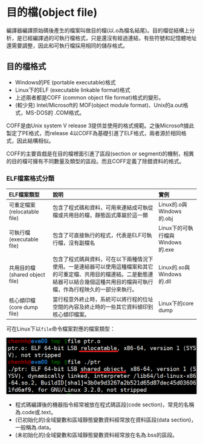 # 目的檔\(object file\)

編譯器編譯原始碼後產生的檔案叫做目的檔\(以.o為檔名結尾\)。目的檔從結構上分析，是已經編譯過的可執行檔格式，只是還沒有經過連結，有些符號和記憶體地址還需要調整，因此和可執行檔採用相同的儲存格式。

## 目的檔格式

* Windows的PE \(portable executable\)格式
* Linux下的ELF \(executable linkable format\)格式
* 上述兩者都是COFF \(common object file format\)格式的變形。
* \(較少見\) Intel/Microsoft的 MOF\(object module format\)、Unix的a.out格式，MS-DOS的 .COM格式。

COFF是由Unix system V release 3提供並使用的格式規範。之後Microsoft據此製定了PE格式，而release 4以COFF為基礎引進了ELF格式，兩者源於相同格式，因此結構相似。

COFF的主要貢戲是在目的檔裡面引進了區段\(section or segment\)的機制，相異的目的檔可擁有不同數量及類型的區段。而且COFF定義了除錯資料的格式。

### ELF檔案格式分類

| ELF檔案類型 | 說明 | 實例 |
| :--- | :--- | :--- |
| 可重定檔案 \(relocatable file\) | 包含了程式碼和資料，可用來連結成可執從檔或共用目的檔，靜態函式庫屬於這一類 | Linux的.o與Windows的.obj |
| 可執行檔 \(executable file\) | 包含了可直接執行的程式，代表是ELF可執行檔，沒有副檔名 | Linux下的可執行檔與Windows的.exe |
| 共用目的檔 \(shared object file\) | 包含了程式碼與資料，可在以下兩種情況下使用。一是連結器可以使用這種檔案和其它的可重定檔、共用目的檔連結。二是動態連結器可以結合幾個這種共用目的檔與可執行檔，作為行程映久的一部分來執行。 | Linux的.so與Windows的.dll |
| 核心傾印檔 \(core dump file\) | 當行程意外終止時，系統可以將行程的位址空間的內容及終止時的一些其它資料傾印到核心傾印檔案。 | Linux下的core dump |

可在Linux下以`file`命令檔案對應的檔案類型：

![&#x4EE5;file&#x547D;&#x4EE4;&#x67E5;&#x770B;ELF&#x6A94;&#x6848;&#x985E;&#x578B;](../.gitbook/assets/file_elf_format.png)

* 程式碼編譯後的機器指令經常被放在程式碼區段\(code section\)，常見的名稱為.code或.text。
* \(已初始化的\)全域變數和區域靜態變數資料經常放在資料區段\(data section\)，一般稱為.data。
* \(未初始化的\)全域變數和區域靜態變數資料經常放在名為.bss的區段。



